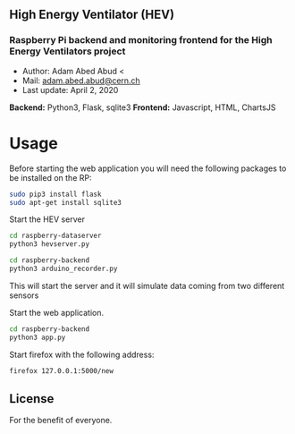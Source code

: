 ## High Energy Ventilator (HEV)

### Raspberry Pi backend and monitoring frontend for the High Energy Ventilators project 

- Author: Adam Abed Abud <
- Mail: adam.abed.abud@cern.ch
- Last update: April 2, 2020


**Backend:** Python3, Flask, sqlite3 
**Frontend:** Javascript, HTML, ChartsJS


# Usage
Before starting the web application you will need the following packages to be installed on the RP:

```sh
sudo pip3 install flask
sudo apt-get install sqlite3
```

Start the HEV server

```sh
cd raspberry-dataserver
python3 hevserver.py
```


```sh
cd raspberry-backend
python3 arduino_recorder.py
```
This will start the server and it will simulate data coming from two different sensors



Start the web application. 

```sh
cd raspberry-backend
python3 app.py
```

Start firefox with the following address:

```sh
firefox 127.0.0.1:5000/new
```


License
----

For the benefit of everyone.



